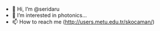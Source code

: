 - 👋 Hi, I’m @seridaru
- 👀 I’m interested in photonics...
- 📫 How to reach me (http://users.metu.edu.tr/skocaman/)
<!---
seridaru/seridaru is a ✨ special ✨ repository because its `README.md` (this file) appears on your GitHub profile.
You can click the Preview link to take a look at your changes.
--->
